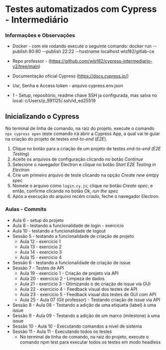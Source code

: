 # Testes automatizados com Cypress - Intermediário

### Informações e Observações

- Docker - com ele rodando execute o seguinte comando: docker run --publish 80:80 --publish 22:22 --hostname localhost wlsf82/gitlab-ce

- Repo professor - (https://github.com/wlsf82/cypress-intermediario-v2/tree/main)
- Documentação oficial Cypress (https://docs.cypress.io/)
- Usr, Senha e Access token - arquivo cypress.env.json 

- 1 - Setup, repositório, readme
chave SSH ja configurada, mas salva no local: c/Users/p_991125/.ssh/id_ed25519

## Inicializando o Cypress

No terminal de linha de comando, na raiz do projeto, execute o comando `npx cypress open` (este comando irá abrir a Cypress App, a qual vai te guiar na criação do projeto de testes _end-to-end_ (_E2E_).

1. Clique no botão para a criação de um projeto de testes _end-to-end_ (_E2E Testing_)
2. Aceite os arquivos de configuração clicando no botão _Continue_
3. Selecione o navegador Electron e clique no botão _Start E2E Testing in Electron_
4. Crie um primeiro arquivo de teste clicando na opção _Create new emtpy spec_
5. Nomeie o arquivo como `login.cy.js`; clique no botão _Create spec_; e então, confirme clicando no botão _Ok, run the spec_
6. Após a execução do arquivo recém criado, feche o navegador Electron.

### Aulas - Commits

- Aula 6 - setup do projeto 
- Aula 8 - testando a funcionalidade de login - exercicio
- Aula 10 - testando a funcionalidade de logout
- Sessão 5 - testando a funcionalidade de criação de projeto
  - Aula 12 - exercicio 1
  - Aula 13 - exercicio 2
  - Aula 14 - exercicio 3
  - Aula 15 - exercicio 4
- Sessão 6 - testando a funcionalidade de criação de issue
- Sessão 7 - Testes de API
  - Aula 19 - exercicio 1 - Criação de projeto via API
  - Aula 20 - exercicio 2 - Limpeza de dados
  - Aula 21 - exercicio 3 - Otimizando o de criação de issue via GUI
  - Aula 22 - exercicio 4 - Feedback visual dos testes de API
  - Aula 23 - exercicio 5 - Feedback visual dos testes de GUI com API
  - Aula 25 - Aula 07 (Git professor) - Testando criação de issue via API
- Sessão 8 - Aula 08 - Testando a adição de uma etiqueta (label) à uma issue
- Sessão 9 - Aula 09 - Testando a adição de um marco (milestone) à uma issue
- Sessão 10 - Aula 10 - Executando comandos a nível de sistema
- Sessão 11 - Aula 11 - Executando todos os testes
  - No terminal de linha de comando, na raiz do projeto, execute o comando npm test para executar todos os testes em modo headless
